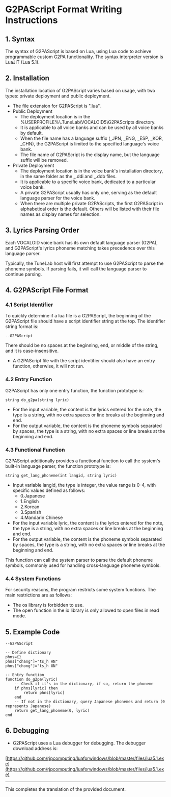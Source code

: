 # G2PAScript Format Writing Instructions

## 1. Syntax

The syntax of G2PAScript is based on Lua, using Lua code to achieve programmable custom G2PA functionality. The syntax interpreter version is LuaJIT (Lua 5.1).

## 2. Installation

The installation location of G2PAScript varies based on usage, with two types: private deployment and public deployment.

- The file extension for G2PAScript is ".lua".
- Public Deployment
  - The deployment location is in the %USERPROFILE%\\.TuneLab\\VOCALOID5\\G2PAScripts directory.
  - It is applicable to all voice banks and can be used by all voice banks by default.
  - When the file name has a language suffix (\_JPN, \_ENG, \_ESP, \_KOR, \_CHN), the G2PAScript is limited to the specified language's voice bank.
  - The file name of G2PAScript is the display name, but the language suffix will be removed.
- Private Deployment
  - The deployment location is in the voice bank's installation directory, in the same folder as the _.ddi and _.ddb files.
  - It is applicable to a specific voice bank, dedicated to a particular voice bank.
  - A private G2PAScript usually has only one, serving as the default language parser for the voice bank.
  - When there are multiple private G2PAScripts, the first G2PAScript in alphabetical order is the default. Others will be listed with their file names as display names for selection.

## 3. Lyrics Parsing Order

Each VOCALOID voice bank has its own default language parser (G2PA), and G2PAScript's lyrics phoneme matching takes precedence over this language parser.

Typically, the TuneLab host will first attempt to use G2PAScript to parse the phoneme symbols. If parsing fails, it will call the language parser to continue parsing.

## 4. G2PAScript File Format

### 4.1 Script Identifier

To quickly determine if a lua file is a G2PAScript, the beginning of the G2PAScript file should have a script identifier string at the top. The identifier string format is:

```
--G2PAScript
```

There should be no spaces at the beginning, end, or middle of the string, and it is case-insensitive.

- A G2PAScript file with the script identifier should also have an entry function, otherwise, it will not run.

### 4.2 Entry Function

G2PAScript has only one entry function, the function prototype is:

```
string do_g2pa(string lyric)
```

- For the input variable, the content is the lyrics entered for the note, the type is a string, with no extra spaces or line breaks at the beginning and end.
- For the output variable, the content is the phoneme symbols separated by spaces, the type is a string, with no extra spaces or line breaks at the beginning and end.

### 4.3 Functional Function

G2PAScript additionally provides a functional function to call the system's built-in language parser, the function prototype is:

```
string get_lang_phoneme(int langid, string lyric)
```

- Input variable langid, the type is integer, the value range is 0-4, with specific values defined as follows:
  - 0.Japanese
  - 1.English
  - 2.Korean
  - 3.Spanish
  - 4.Mandarin Chinese
- For the input variable lyric, the content is the lyrics entered for the note, the type is a string, with no extra spaces or line breaks at the beginning and end.
- For the output variable, the content is the phoneme symbols separated by spaces, the type is a string, with no extra spaces or line breaks at the beginning and end.

This function can call the system parser to parse the default phoneme symbols, commonly used for handling cross-language phoneme symbols.

### 4.4 System Functions

For security reasons, the program restricts some system functions. The main restrictions are as follows:

- The os library is forbidden to use.
- The open function in the io library is only allowed to open files in read mode.

## 5. Example Code

```
--G2PAScript

-- Define dictionary
phns={}
phns["chang"]="ts_h AN"
phns["chong"]="ts_h UN"

-- Entry function
function do_g2pa(lyric)
    -- Check if it's in the dictionary, if so, return the phoneme
    if phns[lyric] then
        return phns[lyric]
    end
    -- If not in the dictionary, query Japanese phonemes and return (0 represents Japanese)
    return get_lang_phoneme(0, lyric)
end
```

## 6. Debugging

- G2PAScript uses a Lua debugger for debugging. The debugger download address is:

[https://github.com/rjpcomputing/luaforwindows/blob/master/files/lua5.1.exe](https://github.com/rjpcomputing/luaforwindows/blob/master/files/lua5.1.exe)

---

This completes the translation of the provided document.
